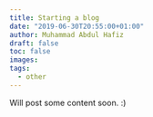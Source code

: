 ```yaml
---
title: Starting a blog
date: "2019-06-30T20:55:00+01:00"
author: Muhammad Abdul Hafiz
draft: false
toc: false
images:
tags:
  - other
---
```


Will post some content soon. :)
